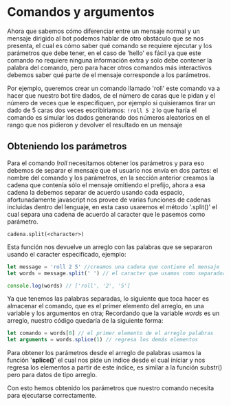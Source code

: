 # Comandos y argumentos
Ahora que sabemos cómo diferenciar entre un mensaje normal y un mensaje dirigido al bot podemos hablar de otro obstáculo que se nos presenta, el cual es cómo saber qué comando se requiere ejecutar y los parámetros que debe tener, en el caso de 'hello' es fácil ya que este comando no requiere ninguna información extra y solo debe contener la palabra del comando, pero para hacer otros comandos más interactivos debemos saber qué parte de el mensaje corresponde a los parámetros.

Por ejemplo, queremos crear un comando llamado 'roll' este comando va a hacer que nuestro bot tire dados, de el número de caras que le pidan y el número de veces que le especifiquen, por ejemplo si quisieramos tirar un dado de 5 caras dos veces escribiriamos: `!roll 5 2` lo que haría el comando es simular los dados generando dos números aleatorios en el rango que nos pidieron y devolver el resultado en un mensaje



## Obteniendo los parámetros
Para el comando *!roll* necesitamos obtener los parámetros y para eso debemos de separar el mensaje que el usuario nos envía en dos partes: el nombre del comando y los parámetros, en la sección anterior creamos la cadena que contenía sólo el mensaje omitiendo el prefijo, ahora a esa cadena la debemos separar de acuerdo usando cada espacio, afortunadamente javascript nos provee de varias funciones de cadenas incluidas dentro del lenguaje, en esta caso usaremos el método '.split()' el cual separa una cadena de acuerdo al caracter que le pasemos como parámetro.

`cadena.split(<character>)`
 
 Esta función nos devuelve un arreglo con las palabras que se separaron usando el caracter especificado, ejemplo:

 ```js
let message = 'roll 2 5' //creamos una cadena que contiene el mensaje
let words = message.split(' ') // el caracter que usamos como separador es un espacio (' ')

console.log(words) // ['roll', '2', '5']

 ```
Ya que tenemos las palabras separadas, lo siguiente que toca hacer es almacenar el comando, que es el primer elemento del arreglo, en una variable y los argumentos en otra; Recordando que la variable *words* es un arreglo, nuestro código quedaría de la siguiente forma:

```js
let comando = words[0] // el primer elemento de el arreglo palabras
let arguments = words.splice(1) // regresa los demás elementos 
```
Para obtener los parámetros desde el arreglo de palabras usamos la función '**splice()**' el cual nos pide un índice desde el cual iniciar y nos regresa los elementos a partir de este índice, es similar a la función substr() pero para datos de tipo arreglo.

Con esto hemos obtenido los parámetros que nuestro comando necesita para ejecutarse correctamente.